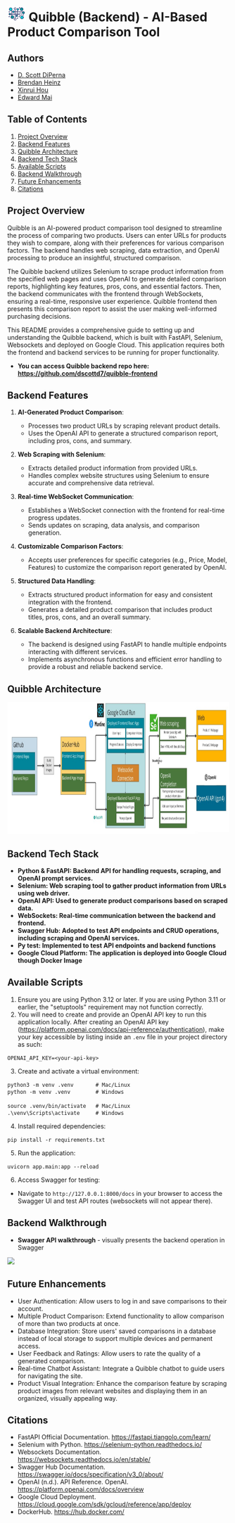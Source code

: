 # <img src='./public/quibble.jpg' height = "35"/> Quibble (Backend) - AI-Based Product Comparison Tool 

## Authors
- [D. Scott DiPerna](https://github.com/dscottd7)
- [Brendan Heinz](https://github.com/jbh14)
- [Xinrui Hou](https://github.com/superhermione)
- [Edward Mai](https://github.com/MaiEdward)

## Table of Contents
1. [Project Overview](#overview)
2. [Backend Features](#product_features)
3. [Quibble Architecture](#quibble_architecture)
4. [Backend Tech Stack](#tech_stack)
5. [Available Scripts](#scripts)
6. [Backend Walkthrough](#walkthrough)
7. [Future Enhancements](#future_enhancement)
8. [Citations](#citations)


## Project Overview
Quibble is an AI-powered product comparison tool designed to streamline the process of comparing two products. Users can enter URLs for products they wish to compare, along with their preferences for various comparison factors. The backend handles web scraping, data extraction, and OpenAI processing to produce an insightful, structured comparison.

The Quibble backend utilizes Selenium to scrape product information from the specified web pages and uses OpenAI to generate detailed comparison reports, highlighting key features, pros, cons, and essential factors. Then, the backend communicates with the frontend through WebSockets, ensuring a real-time, responsive user experience. Quibble frontend then presents this comparison report to assist the user making well-informed purchasing decisions.

This README provides a comprehensive guide to setting up and understanding the Quibble backend, which is built with FastAPI, Selenium, Websockets and deployed on Google Cloud. 
This application requires both the frontend and backend services to be running for proper functionality. 
- **You can access Quibble backend repo here: https://github.com/dscottd7/quibble-frontend**

## Backend Features
1. **AI-Generated Product Comparison**:
   - Processes two product URLs by scraping relevant product details.
   - Uses the OpenAI API to generate a structured comparison report, including pros, cons, and summary.
   
2. **Web Scraping with Selenium**:
   - Extracts detailed product information from provided URLs.
   - Handles complex website structures using Selenium to ensure accurate and comprehensive data retrieval.

3. **Real-time WebSocket Communication**:
   - Establishes a WebSocket connection with the frontend for real-time progress updates.
   - Sends updates on scraping, data analysis, and comparison generation.

4. **Customizable Comparison Factors**:
   - Accepts user preferences for specific categories (e.g., Price, Model, Features) to customize the comparison report generated by OpenAI.

5. **Structured Data Handling**:
   - Extracts structured product information for easy and consistent integration with the frontend.
   - Generates a detailed product comparison that includes product titles, pros, cons, and an overall summary.

6. **Scalable Backend Architecture**:
   - The backend is designed using FastAPI to handle multiple endpoints interacting with different services.
   - Implements asynchronous functions and efficient error handling to provide a robust and reliable backend service.


## Quibble Architecture
<img src='./public/Quibble_Architecture.jpg' height = "300"/>

## Backend Tech Stack
- **Python & FastAPI: Backend API for handling requests, scraping, and OpenAI prompt services.**
- **Selenium: Web scraping tool to gather product information from URLs using web driver.**
- **OpenAI API: Used to generate product comparisons based on scraped data.**
- **WebSockets: Real-time communication between the backend and frontend.**
- **Swagger Hub: Adopted to test API endpoints and CRUD operations, including scraping and OpenAI services.**
- **Py test: Implemented to test API endpoints and backend functions** 
- **Google Cloud Platform: The application is deployed into Google Cloud though Docker Image**

## Available Scripts
1. Ensure you are using Python 3.12 or later. If you are using Python 3.11 or earlier, the "setuptools" requirement may not function correctly. 
2. You will need to create and provide an OpenAI API key to run this application locally.  After creating an OpenAI API key (https://platform.openai.com/docs/api-reference/authentication), make your key accessible by listing inside an `.env` file in your project directory as such:
```
OPENAI_API_KEY=<your-api-key>
```
3. Create and activate a virtual environment:
```
python3 -m venv .venv       # Mac/Linux
python -m venv .venv        # Windows

source .venv/bin/activate   # Mac/Linux
.\venv\Scripts\activate     # Windows
```
4. Install required dependencies:
```
pip install -r requirements.txt
```
5. Run the application:
```
uvicorn app.main:app --reload
```
6. Access Swagger for testing:
- Navigate to `http://127.0.0.1:8000/docs` in your browser to access the Swagger UI and test API routes (websockets will not appear there).

## Backend Walkthrough

* **Swagger API walkthrough** - visually presents the backend operation in Swagger
<img src='./public/Quibble_swagger.gif'/>

## Future Enhancements
- User Authentication: Allow users to log in and save comparisons to their account.
- Multiple Product Comparison: Extend functionality to allow comparison of more than two products at once.
- Database Integration: Store users' saved comparisons in a database instead of local storage to support multiple devices and permanent access.
- User Feedback and Ratings: Allow users to rate the quality of a generated comparison.
- Real-time Chatbot Assistant: Integrate a Quibble chatbot to guide users for navigating the site. 
- Product Visual Integration: Enhance the comparison feature by scraping product images from relevant websites and displaying them in an organized, visually appealing way.

## Citations
- FastAPI Official Documentation. https://fastapi.tiangolo.com/learn/ 
- Selenium with Python. https://selenium-python.readthedocs.io/ 
- Websockets Documentation. https://websockets.readthedocs.io/en/stable/ 
- Swagger Hub Documentation. https://swagger.io/docs/specification/v3_0/about/ 
- OpenAI (n.d.). API Reference. OpenAI. https://platform.openai.com/docs/overview 
- Google Cloud Deployment. https://cloud.google.com/sdk/gcloud/reference/app/deploy
- DockerHub. https://hub.docker.com/
